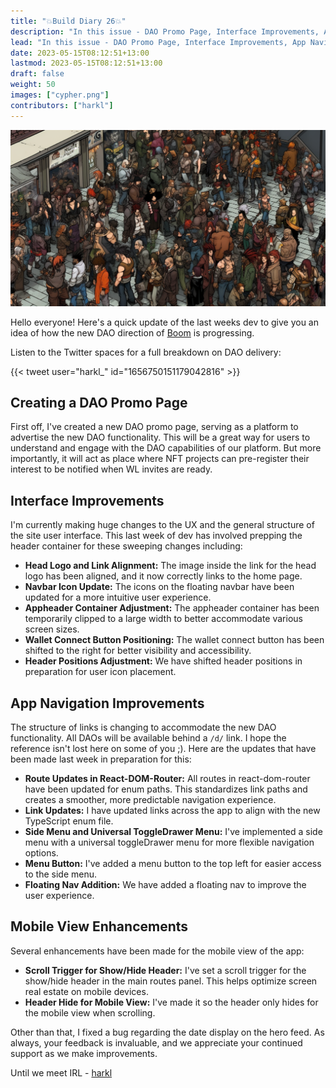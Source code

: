 ```yaml
---
title: "💥Build Diary 26💥"
description: "In this issue - DAO Promo Page, Interface Improvements, App Navigation, and More"
lead: "In this issue - DAO Promo Page, Interface Improvements, App Navigation, and More"
date: 2023-05-15T08:12:51+13:00
lastmod: 2023-05-15T08:12:51+13:00
draft: false
weight: 50
images: ["cypher.png"]
contributors: ["harkl"]
---
```


![DAO cyber](cypher.png)

Hello everyone! Here's a quick update of the last weeks dev to give you an idea of how the new DAO direction of [Boom](https://boom.army) is progressing.

Listen to the Twitter spaces for a full breakdown on DAO delivery:

{{< tweet user="harkl_" id="1656750151179042816" >}}

## Creating a DAO Promo Page

First off, I've created a new DAO promo page, serving as a platform to advertise the new DAO functionality. This will be a great way for users to understand and engage with the DAO capabilities of our platform. But more importantly, it will act as place where NFT projects can pre-register their interest to be notified when WL invites are ready.

## Interface Improvements

I'm currently making huge changes to the UX and the general structure of the site user interface. This last week of dev has involved prepping the header container for these sweeping changes including:

- **Head Logo and Link Alignment:** The image inside the link for the head logo has been aligned, and it now correctly links to the home page.
- **Navbar Icon Update:** The icons on the floating navbar have been updated for a more intuitive user experience.
- **Appheader Container Adjustment:** The appheader container has been temporarily clipped to a large width to better accommodate various screen sizes.
- **Wallet Connect Button Positioning:** The wallet connect button has been shifted to the right for better visibility and accessibility.
- **Header Positions Adjustment:** We have shifted header positions in preparation for user icon placement.

## App Navigation Improvements

The structure of links is changing to accommodate the new DAO functionality. All DAOs will be available behind a `/d/` link. I hope the reference isn't lost here on some of you ;). Here are the updates that have been made last week in preparation for this:

- **Route Updates in React-DOM-Router:** All routes in react-dom-router have been updated for enum paths. This standardizes link paths and creates a smoother, more predictable navigation experience.
- **Link Updates:** I have updated links across the app to align with the new TypeScript enum file.
- **Side Menu and Universal ToggleDrawer Menu:** I've implemented a side menu with a universal toggleDrawer menu for more flexible navigation options.
- **Menu Button:** I've added a menu button to the top left for easier access to the side menu.
- **Floating Nav Addition:** We have added a floating nav to improve the user experience.

## Mobile View Enhancements

Several enhancements have been made for the mobile view of the app:

- **Scroll Trigger for Show/Hide Header:** I've set a scroll trigger for the show/hide header in the main routes panel. This helps optimize screen real estate on mobile devices.
- **Header Hide for Mobile View:** I've made it so the header only hides for the mobile view when scrolling.

Other than that, I fixed a bug regarding the date display on the hero feed. As always, your feedback is invaluable, and we appreciate your continued support as we make improvements.

Until we meet IRL - [harkl](https://boom.army/harkl)
